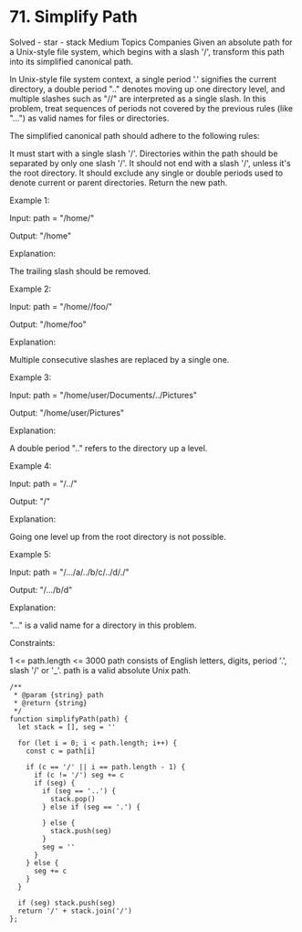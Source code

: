 # 71. Simplify Path

Solved - star - stack
Medium
Topics
Companies
Given an absolute path for a Unix-style file system, which begins with a slash '/', transform this path into its simplified canonical path.

In Unix-style file system context, a single period '.' signifies the current directory, a double period ".." denotes moving up one directory level, and multiple slashes such as "//" are interpreted as a single slash. In this problem, treat sequences of periods not covered by the previous rules (like "...") as valid names for files or directories.

The simplified canonical path should adhere to the following rules:

It must start with a single slash '/'.
Directories within the path should be separated by only one slash '/'.
It should not end with a slash '/', unless it's the root directory.
It should exclude any single or double periods used to denote current or parent directories.
Return the new path.

Example 1:

Input: path = "/home/"

Output: "/home"

Explanation:

The trailing slash should be removed.

Example 2:

Input: path = "/home//foo/"

Output: "/home/foo"

Explanation:

Multiple consecutive slashes are replaced by a single one.

Example 3:

Input: path = "/home/user/Documents/../Pictures"

Output: "/home/user/Pictures"

Explanation:

A double period ".." refers to the directory up a level.

Example 4:

Input: path = "/../"

Output: "/"

Explanation:

Going one level up from the root directory is not possible.

Example 5:

Input: path = "/.../a/../b/c/../d/./"

Output: "/.../b/d"

Explanation:

"..." is a valid name for a directory in this problem.

Constraints:

1 <= path.length <= 3000
path consists of English letters, digits, period '.', slash '/' or '\_'.
path is a valid absolute Unix path.

```
/**
 * @param {string} path
 * @return {string}
 */
function simplifyPath(path) {
  let stack = [], seg = ''

  for (let i = 0; i < path.length; i++) {
    const c = path[i]

    if (c == '/' || i == path.length - 1) {
      if (c != '/') seg += c
      if (seg) {
        if (seg == '..') {
          stack.pop()
        } else if (seg == '.') {

        } else {
          stack.push(seg)
        }
        seg = ''
      }
    } else {
      seg += c
    }
  }

  if (seg) stack.push(seg)
  return '/' + stack.join('/')
};
```
